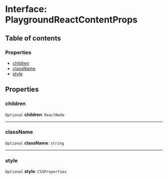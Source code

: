 # Interface: PlaygroundReactContentProps

## Table of contents

### Properties

* [children](/en/auto-docs/playground-react/interfaces/PlaygroundReactContentProps.md#children)
* [className](/en/auto-docs/playground-react/interfaces/PlaygroundReactContentProps.md#classname)
* [style](/en/auto-docs/playground-react/interfaces/PlaygroundReactContentProps.md#style)

## Properties

### children

`Optional` **children**: `ReactNode`

***

### className

`Optional` **className**: `string`

***

### style

`Optional` **style**: `CSSProperties`

